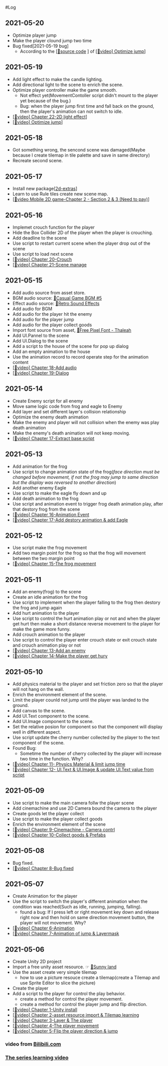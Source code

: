 #Log

## 2021-05-20
- Optimize player jump
- Make the player clound jump two time
- Bug fixed[2021-05-19 bug]
  + According to the [[🔗source code](https://github.com/M-Studio-M/2D-Controller) ] of [[🔗video] Optimize jump](https://www.bilibili.com/video/BV1YJ411H7vc)]


## 2021-05-19
- Add light effect to make the candle lighting.
- Add directional light to the scene to enrich the scene.
- Optimize player controller make the game smooth.
  + Not effect yet(MovementContoller script didn't mount to the player yet because of the bug.)
  + Bug: when the player jump first time and fall back on the ground, then the player's animation can not switch to idle.
- [[🔗video] Chapter 22-2D light effect](https://www.bilibili.com/video/BV1LJ411N7Sr)]
- [[🔗video] Optimize jump](https://www.bilibili.com/video/BV1YJ411H7vc)]


## 2021-05-18
- Got something wrong, the sencond scene was damaged(Maybe because I create tilemap in tile palette and save in same directory)
- Recreate second scene.


## 2021-05-17
- Install new package[[2d-extras](https://github.com/Unity-Technologies/2d-extras)]
- Learn to use Rule tiles create new scene map.
- [[🔗video Mobile 2D game-Chapter 2 - Section 2 & 3 (Need to pay)](https://learn.u3d.cn/tutorial/2d-mobile-mstudio)]


## 2021-05-16
- Implemet crouch function for the player
- Hide the Box Collider 2D of the player when the player is crouching.
- Add deadline to the scene 
- Use script to restart current scene when the player drop out of the scene 
- Use script to load next scene 
- [[🔗video] Chapter 20-Crouch](https://www.bilibili.com/video/BV1FJ411K7FD)
- [[🔗video] Chapter 21-Scene manage](https://www.bilibili.com/video/BV1gJ411N7CZ)


## 2021-05-15
- Add audio source from asset store. 
- BGM audio source: [🔗Casual Game BGM #5](https://assetstore.unity.com/packages/audio/music/casual-game-bgm-5-135943) 
- Effect audio source: [🔗Retro Sound Effects](https://assetstore.unity.com/packages/audio/sound-fx/retro-sound-effects-22153)
- Add audio for BGM
- Add audio for the player hit the enemy
- Add audio for the player jump
- Add audio for the player collect goods
- Import font source from asset, [🔗Free Pixel Font - Thaleah](https://assetstore.unity.com/packages/2d/fonts/free-pixel-font-thaleah-140059)
- Add UI.Pannel to the scene
- Add UI.Dialog to the scene
- Add a script to the house of the scene for pop up dialog
- Add an empty animation to the house
- Use the animation record to record operate step for the animation content
- [[🔗video] Chapter 18-Add audio](https://www.bilibili.com/video/BV1R4411C7FD)
- [[🔗video] Chapter 19-Dialog](https://www.bilibili.com/video/BV1b4411y7yq)


## 2021-05-14
- Create Enemy script for all enemy
- Move same logic code from frog and eagle to Enemy
- Add layer and set different layer's collision relationship
- Optimize the enemy death animation
- Make the enemy and player will not collision when the enemy was play death animation
- Make the enemy's death animation will not keep moving.
- [[🔗video] Chapter 17-Extract base script](https://www.bilibili.com/video/BV1i4411m7fK)


## 2021-05-13
- Add animation for the frog
- Use script to change animation state of the frog(*face direction must be changed before movement, if not the frog may jump to same direction but the display was reversed to another direction*)
- Add another enemy Eagle
- Use script to make the eagle fly down and up
- Add death animation to the frog
- Use script and animation event to trigger frog death animation play, after that destory frog from the scene
- [[🔗video] Chapter 16-Animation Event](https://www.bilibili.com/video/BV1v441127vP)
- [[🔗video] Chapter 17-Add destory animation & add Eagle](https://www.bilibili.com/video/BV1i4411m7fK)

## 2021-05-12
- Use script make the frog movement 
- Add two margin point for the frog so that the frog will movement between the two margin point 
- [[🔗video] Chapter 15-The frog movement](https://www.bilibili.com/video/BV1v4411q7ZK)


## 2021-05-11
- Add an enemy(frog) to the scene
- Create an idle animation for the frog
- Use script to implement when the player falling to the frog then destory the frog and jump again
- Add hurt animation to the player
- Use script to control the hurt animation play or not and when the player get hurt then make a short distance reverse movement to the player for make the game more funny.
- Add crouch animation to the player
- Use script to control the player enter crouch state or exit crouch state and crouch animation play or not 
- [[🔗video] Chapter 13-Add an enemy](https://www.bilibili.com/video/BV1F4411z7Jy)
- [[🔗video] Chapter 14-Make the player get hury](https://www.bilibili.com/video/BV1F4411z7Jy)


## 2021-05-10
- Add physics material to the player and set friction zero so that the player will not hang on the wall.
- Enrich the environment element of the scene.
- Limit the player counld not jump until the player was landed to the ground.
- Add canvas to the scene.
- Add UI.Text component to the scene.
- Add UI.Image component to the scene.
- Set the relative posion for component so that the component will display well in different aspect.
- Use script update the cherry number collected by the player to the text component of the scene.
- Found Bug:
  + Sometime the number of cherry collected by the player will increase two time in the function. Why?
- [[🔗video] Chapter 11- Physics Material & limit jump time](https://www.bilibili.com/video/BV1A441167MF)
- [[🔗video] Chapter 12- UI.Text & UI.Image & update UI.Text value from script](https://www.bilibili.com/video/BV1Z4411z7MZ)


## 2021-05-09

- Use script to make the main camera follw the player scene
- Add cinemachine and use 2D Camera bound the camera to the player
- Create goods let the player collect
- Use script to make the player collect goods
- Enrich the environment element of the scene
- [[🔗video] Chapter 9-Cinemachine - Camera contrl](https://www.bilibili.com/video/BV1r4411d7Zv)
- [[🔗video] Chapter 10-Collect goods & Prefabs](https://www.bilibili.com/video/BV1Q441197nf)

## 2021-05-08

- Bug fixed.
- [[🔗video] Chapter 8-Bug fixed](https://www.bilibili.com/video/BV194411o7WG)

## 2021-05-07

- Create Animation for the player
- Use the script to switch the player's different animation when the condition was reached(Such as idle, running, jumping, falling).
  + found a bug: If I press left or right movement key down and release right now and then hold on same direction movement button, the player will not movement. Why?
- [[🔗video] Chapter 6-Animation](https://www.bilibili.com/video/BV1d4411d79u)
- [[🔗video] Chapter 7-Animation of jump & Layermask](https://www.bilibili.com/video/BV1z4411o7W4)


## 2021-05-06

- Create Unity 2D project
- Import a free unity asset resource. ☞ [🔗Sunny land](https://assetstore.unity.com/packages/2d/characters/sunny-land-103349)
- Use the asset create very simple tilemap
  + how to use a picture resouce create a tilemap(create a Tilemap and use Sprite Editor to slice the picture)
- Create the player
- Add a script to the player for control the play behavior.
  + create a method for control the player movement.
  + create a method for control the player jump and flip direction.
- [[🔗video] Chapter 1-Unity install](https://www.bilibili.com/video/BV1W4411Z7UC)
- [[🔗video] Chapter 2-asset resource import & Tilemap learning](https://www.bilibili.com/video/BV1W4411Z7xs)
- [[🔗video] Chapter 3-Layer & The player](https://www.bilibili.com/video/BV1r4411Z7dD)
- [[🔗video] Chapter 4-The player movement](https://www.bilibili.com/video/BV1f4411Z7oL)
- [[🔗video] Chapter 5-Flip the player direction & jump](https://www.bilibili.com/video/BV154411f7Pa)



### video from [Bilibili.com](https://www.bilibili.com/)

### [The series learning video](https://space.bilibili.com/370283072/channel/detail?cid=85776&ctype=0)